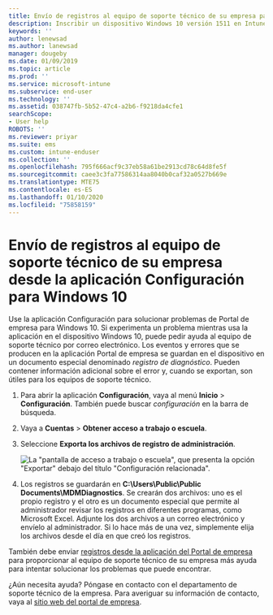 ```yaml
---
title: Envío de registros al equipo de soporte técnico de su empresa para dispositivos Windows 10 | Microsoft Docs
description: Inscribir un dispositivo Windows 10 versión 1511 en Intune
keywords: ''
author: lenewsad
ms.author: lanewsad
manager: dougeby
ms.date: 01/09/2019
ms.topic: article
ms.prod: ''
ms.service: microsoft-intune
ms.subservice: end-user
ms.technology: ''
ms.assetid: 038747fb-5b52-47c4-a2b6-f9218da4cfe1
searchScope:
- User help
ROBOTS: ''
ms.reviewer: priyar
ms.suite: ems
ms.custom: intune-enduser
ms.collection: ''
ms.openlocfilehash: 795f666acf9c37eb58a61be2913cd78c64d8fe5f
ms.sourcegitcommit: caee3c3fa77586314aa8040b0caf32a0527b669e
ms.translationtype: MTE75
ms.contentlocale: es-ES
ms.lasthandoff: 01/10/2020
ms.locfileid: "75858159"
---
```

# <a name="send-logs-to-your-company-support-from-the-settings-app-for-windows-10"></a>Envío de registros al equipo de soporte técnico de su empresa desde la aplicación Configuración para Windows 10

Use la aplicación Configuración para solucionar problemas de Portal de empresa para Windows 10. Si experimenta un problema mientras usa la aplicación en el dispositivo Windows 10, puede pedir ayuda al equipo de soporte técnico por correo electrónico. Los eventos y errores que se producen en la aplicación Portal de empresa se guardan en el dispositivo en un documento especial denominado _registro de diagnóstico_. Pueden contener información adicional sobre el error y, cuando se exportan, son útiles para los equipos de soporte técnico.

1. Para abrir la aplicación **Configuración**, vaya al menú **Inicio** > **Configuración**. También puede buscar *configuración* en la barra de búsqueda.
2. Vaya a **Cuentas** > **Obtener acceso a trabajo o escuela**.
3. Seleccione **Exporta los archivos de registro de administración**.

   ![La "pantalla de acceso a trabajo o escuela", que presenta la opción "Exportar" debajo del título "Configuración relacionada".](./media/w10-export-logs.png)

4. Los registros se guardarán en **C:\Users\Public\Public Documents\MDMDiagnostics**. Se crearán dos archivos: uno es el propio registro y el otro es un documento especial que permite al administrador revisar los registros en diferentes programas, como Microsoft Excel. Adjunte los dos archivos a un correo electrónico y envíelo al administrador. Si lo hace más de una vez, simplemente elija los archivos desde el día en que creó los registros. 

También debe enviar [registros desde la aplicación del Portal de empresa](send-logs-to-your-it-admin-cp-windows.md) para proporcionar al equipo de soporte técnico de su empresa más ayuda para intentar solucionar los problemas que puede encontrar. 

¿Aún necesita ayuda? Póngase en contacto con el departamento de soporte técnico de la empresa. Para averiguar su información de contacto, vaya al [sitio web del portal de empresa](https://go.microsoft.com/fwlink/?linkid=2010980).
